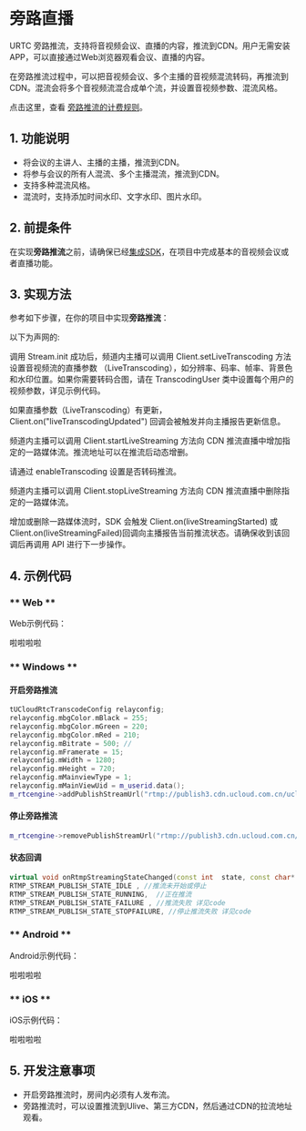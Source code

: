 # 旁路直播

URTC 旁路推流，支持将音视频会议、直播的内容，推流到CDN。用户无需安装APP，可以直接通过Web浏览器观看会议、直播的内容。

在旁路推流过程中，可以把音视频会议、多个主播的音视频混流转码，再推流到CDN。混流会将多个音视频流混合成单个流，并设置音视频参数、混流风格。

点击这里，查看 [旁路推流的计费规则](/video/urtc/price)。

## 1. 功能说明

 - 将会议的主讲人、主播的主播，推流到CDN。 
 - 将参与会议的所有人混流、多个主播混流，推流到CDN。 
 - 支持多种混流风格。 
 - 混流时，支持添加时间水印、文字水印、图片水印。
 
## 2. 前提条件

在实现**旁路推流**之前，请确保已经[集成SDK](/video/urtc/sdk/VideoStart)，在项目中完成基本的音视频会议或者直播功能。

## 3. 实现方法

参考如下步骤，在你的项目中实现**旁路推流**：

以下为声网的:

调用 Stream.init 成功后，频道内主播可以调用 Client.setLiveTranscoding 方法设置音视频流的直播参数 （LiveTranscoding），如分辨率、码率、帧率、背景色和水印位置。如果你需要转码合图，请在 TranscodingUser 类中设置每个用户的视频参数，详见示例代码。

如果直播参数（LiveTranscoding）有更新，Client.on("liveTranscodingUpdated") 回调会被触发并向主播报告更新信息。

频道内主播可以调用 Client.startLiveStreaming 方法向 CDN 推流直播中增加指定的一路媒体流。推流地址可以在推流后动态增删。

请通过 enableTranscoding 设置是否转码推流。

频道内主播可以调用 Client.stopLiveStreaming 方法向 CDN 推流直播中删除指定的一路媒体流。

增加或删除一路媒体流时，SDK 会触发 Client.on(liveStreamingStarted) 或 Client.on(liveStreamingFailed)回调向主播报告当前推流状态。请确保收到该回调后再调用 API 进行下一步操作。


## 4. 示例代码

<!-- tabs:start -->

### ** Web **

Web示例代码：

啦啦啦啦


### ** Windows **

#### 开启旁路推流
``` c++ 
tUCloudRtcTranscodeConfig relayconfig;
relayconfig.mbgColor.mBlack = 255;
relayconfig.mbgColor.mGreen = 220; 
relayconfig.mbgColor.mRed = 210;
relayconfig.mBitrate = 500; //
relayconfig.mFramerate = 15;
relayconfig.mWidth = 1280;
relayconfig.mHeight = 720;
relayconfig.mMainviewType = 1;
relayconfig.mMainViewUid = m_userid.data();
m_rtcengine->addPublishStreamUrl("rtmp://publish3.cdn.ucloud.com.cn/ucloud/mylll",&relayconfig);
```
   
#### 停止旁路推流
``` c++ 
m_rtcengine->removePublishStreamUrl("rtmp://publish3.cdn.ucloud.com.cn/ucloud/mylll");
```

#### 状态回调
``` c++ 
virtual void onRtmpStreamingStateChanged(const int 	state, const char* url, int code);
RTMP_STREAM_PUBLISH_STATE_IDLE , //推流未开始或停止  
RTMP_STREAM_PUBLISH_STATE_RUNNING,  //正在推流
RTMP_STREAM_PUBLISH_STATE_FAILURE , //推流失败 详见code
RTMP_STREAM_PUBLISH_STATE_STOPFAILURE, //停止推流失败 详见code
```
### ** Android **

Android示例代码：

啦啦啦啦



### ** iOS **

iOS示例代码：

啦啦啦啦

<!-- tabs:end -->

## 5. 开发注意事项

 - 开启旁路推流时，房间内必须有人发布流。
 - 旁路推流时，可以设置推流到Ulive、第三方CDN，然后通过CDN的拉流地址观看。
 
